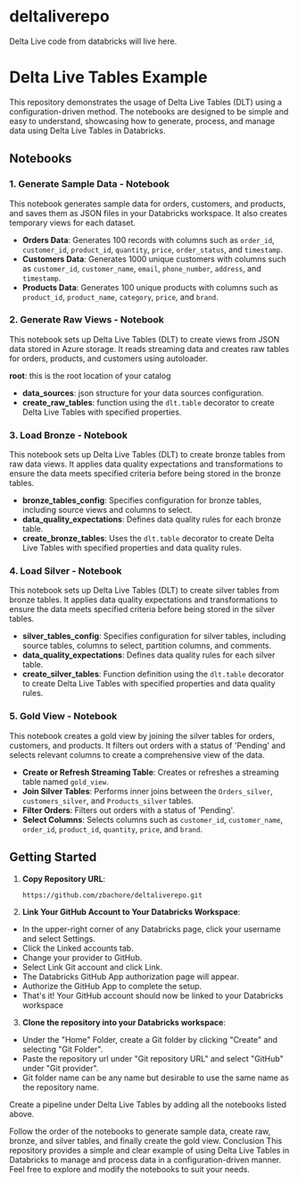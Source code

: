 # deltaliverepo
Delta Live code from databricks  will live here.

# Delta Live Tables Example

This repository demonstrates the usage of Delta Live Tables (DLT) using a configuration-driven method. The notebooks are designed to be simple and easy to understand, showcasing how to generate, process, and manage data using Delta Live Tables in Databricks.

## Notebooks

### 1. Generate Sample Data - Notebook

This notebook generates sample data for orders, customers, and products, and saves them as JSON files in your Databricks workspace. It also creates temporary views for each dataset.

- **Orders Data**: Generates 100 records with columns such as `order_id`, `customer_id`, `product_id`, `quantity`, `price`, `order_status`, and `timestamp`.
- **Customers Data**: Generates 1000 unique customers with columns such as `customer_id`, `customer_name`, `email`, `phone_number`, `address`, and `timestamp`.
- **Products Data**: Generates 100 unique products with columns such as `product_id`, `product_name`, `category`, `price`, and `brand`.

### 2. Generate Raw Views - Notebook

This notebook sets up Delta Live Tables (DLT) to create views from JSON data stored in Azure storage. It reads streaming data and creates raw tables for orders, products, and customers using autoloader.

  **root**: this is the root location of your catalog
- **data_sources**: json structure for your data sources configuration.
- **create_raw_tables**: function using the `dlt.table` decorator to create Delta Live Tables with specified properties.

### 3. Load Bronze - Notebook

This notebook sets up Delta Live Tables (DLT) to create bronze tables from raw data views. It applies data quality expectations and transformations to ensure the data meets specified criteria before being stored in the bronze tables.

- **bronze_tables_config**: Specifies configuration for bronze tables, including source views and columns to select. 
- **data_quality_expectations**: Defines data quality rules for each bronze table.
- **create_bronze_tables**: Uses the `dlt.table` decorator to create Delta Live Tables with specified properties and data quality rules.

### 4. Load Silver - Notebook

This notebook sets up Delta Live Tables (DLT) to create silver tables from bronze tables. It applies data quality expectations and transformations to ensure the data meets specified criteria before being stored in the silver tables.

- **silver_tables_config**: Specifies configuration for silver tables, including source tables, columns to select, partition columns, and comments.
- **data_quality_expectations**: Defines data quality rules for each silver table.
- **create_silver_tables**: Function definition using the `dlt.table` decorator to create Delta Live Tables with specified properties and data quality rules.

### 5. Gold View - Notebook

This notebook creates a gold view by joining the silver tables for orders, customers, and products. It filters out orders with a status of 'Pending' and selects relevant columns to create a comprehensive view of the data.

- **Create or Refresh Streaming Table**: Creates or refreshes a streaming table named `gold_view`.
- **Join Silver Tables**: Performs inner joins between the `Orders_silver`, `customers_silver`, and `Products_silver` tables.
- **Filter Orders**: Filters out orders with a status of 'Pending'.
- **Select Columns**: Selects columns such as `customer_id`, `customer_name`, `order_id`, `product_id`, `quantity`, `price`, and `brand`.

## Getting Started

1. **Copy Repository URL**:
   ```bash
   https://github.com/zbachore/deltaliverepo.git

2. **Link Your GitHub Account to Your Databricks Workspace**:

- In the upper-right corner of any Databricks page, click your username and select Settings.
- Click the Linked accounts tab.
- Change your provider to GitHub.
- Select Link Git account and click Link.
- The Databricks GitHub App authorization page will appear.
- Authorize the GitHub App to complete the setup.
- That's it! Your GitHub account should now be linked to your Databricks workspace 

3. **Clone the repository into your Databricks workspace**: 
- Under the "Home" Folder, create a Git folder by clicking "Create" and selecting "Git Folder".
- Paste the repository url under "Git repository URL" and select "GitHub" under "Git provider".
- Git folder name can be any name but desirable to use the same name as the repository name.

Create a pipeline under Delta Live Tables by adding all the notebooks listed above.

Follow the order of the notebooks to generate sample data, create raw, bronze, and silver tables, and finally create the gold view.
Conclusion
This repository provides a simple and clear example of using Delta Live Tables in Databricks to manage and process data in a configuration-driven manner. Feel free to explore and modify the notebooks to suit your needs.
